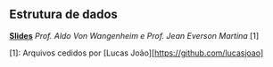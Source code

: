 Estrutura de dados
------------------

[**Slides**][slides] *Prof. Aldo Von Wangenheim e Prof. Jean Everson Martina* [1]

[slides]: https://drive.google.com/open?id=0By5MR9_jW5u5TkJqNi1BejJwb1k

[1]: Arquivos cedidos por [Lucas João][https://github.com/lucasjoao]
